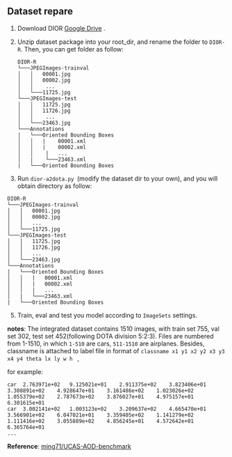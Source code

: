 ## Dataset repare

1. Download DIOR [Google Drive](https://drive.google.com/drive/folders/1UdlgHk49iu6WpcJ5467iT-UqNPpx__CC) .

2. Unzip dataset package into your root_dir, and rename the folder to `DIOR-R`. Then, you can get folder as follow:

   ```
   DIOR-R
   └───JPEGImages-trainval
   │   │   00001.jpg
   │   │   00002.jpg
   │   │	...
   │   └───11725.jpg
   └───JPEGImages-test
   │   │   11725.jpg
   │   │   11726.jpg
   │   │	...
   │   └───23463.jpg
   └───Annotations
   |   └───Oriented Bounding Boxes
   │   │   |	00001.xml
   │   │   |	00002.xml
   │   │	|	...
   │   |	└───23463.xml    
   |   └───Oriented Bounding Boxes
   ```

3. Run `dior-a2dota.py `(modify the dataset dir to your own), and you will obtain directory as follow:

```
DIOR-R
└───JPEGImages-trainval
│   │   00001.jpg
│   │   00002.jpg
│   │	...
│   └───11725.jpg
└───JPEGImages-test
│   │   11725.jpg
│   │   11726.jpg
│   │	...
│   └───23463.jpg
└───Annotations
|   └───Oriented Bounding Boxes
│   │   |	00001.xml
│   │   |	00002.xml
│   │	|	...
│   |	└───23463.xml    
|   └───Oriented Bounding Boxes

```

5. Train, eval and test you model according to `ImageSets` settings.

**notes**: The integrated dataset contains 1510 images, with train set 755, val set 302, test set 452(following DOTA division 5:2:3). Files are numbered from 1-1510, in which `1-510` are cars, `511-1510` are airplanes. Besides, classname is attached to label file in format of `classname x1 y1 x2 y2 x3 y3 x4 y4 theta lx ly w h ` ,

for example:

```
car  2.763971e+02	9.125021e+01	2.911375e+02	3.823406e+01	3.308891e+02	4.928647e+01	3.161486e+02	1.023026e+02	1.055379e+02	2.787673e+02	3.876027e+01	4.975157e+01	6.301615e+01	
car  3.002141e+02	1.003123e+02	3.209637e+02	4.665470e+01	3.566901e+02	6.047021e+01	3.359405e+02	1.141279e+02	1.111416e+02	3.055889e+02	4.856245e+01	4.572642e+01	6.365764e+01	
...
```



**Reference**: [ming71/UCAS-AOD-benchmark](https://github.com/ming71/UCAS-AOD-benchmark)

